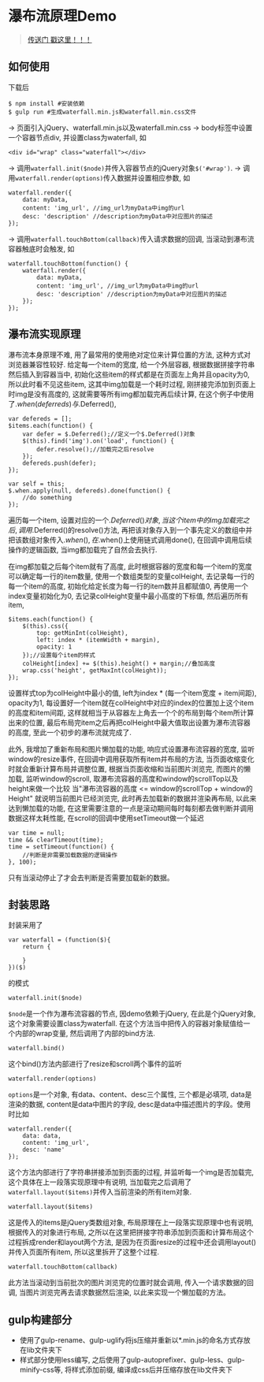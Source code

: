 # 瀑布流原理Demo

> [传送门 戳这里！！！](http://book.jirengu.com/Rcong/my-practical-code/waterfall/waterfal.html)

## 如何使用
下载后
```
$ npm install #安装依赖
$ gulp run #生成waterfall.min.js和waterfall.min.css文件
```

-> 页面引入jQuery、waterfall.min.js以及waterfall.min.css
-> body标签中设置一个容器节点div, 并设置class为waterfall, 如
```
<div id="wrap" class="waterfall"></div>
```
-> 调用```waterfall.init($node)```并传入容器节点的jQuery对象```$('#wrap')```.
-> 调用```waterfall.render(options)```传入数据并设置相应参数, 如
```
waterfall.render({
    data: myData,
    content: 'img_url', //img_url为myData中img的url
    desc: 'description' //description为myData中对应图片的描述
});
```
-> 调用```waterfall.touchBottom(callback)```传入请求数据的回调, 当滚动到瀑布流容器触底时会触发, 如
```
waterfall.touchBottom(function() {
    waterfall.render({
        data: myData,
        content: 'img_url', //img_url为myData中img的url
        desc: 'description' //description为myData中对应图片的描述
    });
});
```


## 瀑布流实现原理

瀑布流本身原理不难, 用了最常用的使用绝对定位来计算位置的方法, 这种方式对浏览器兼容性较好. 给定每一个item的宽度, 给一个外层容器, 根据数据拼接字符串然后插入到容器当中, 初始化这些item的样式都是在页面左上角并且opacity为0, 所以此时看不见这些item, 这其中img加载是一个耗时过程, 刚拼接完添加到页面上时img是没有高度的, 这就需要等所有img都加载完再后续计算, 在这个例子中使用了$.when(deferreds)与$.Deferred(),
```
var defereds = [];
$items.each(function() {
    var defer = $.Deferred();//定义一个$.Deferred()对象
    $(this).find('img').on('load', function() {
        defer.resolve();//加载完之后resolve
    });
    defereds.push(defer);
});

var self = this;
$.when.apply(null, defereds).done(function() {
    //do something
});
```
 遍历每一个item, 设置对应的一个$.Deferred()对象, 当这个item中的img加载完之后, 调用$.Deferred()的resolve()方法, 再把该对象存入到一个事先定义的数组中并把该数组对象传入$.when(), 在$.when()上使用链式调用done(), 在回调中调用后续操作的逻辑函数, 当img都加载完了自然会去执行.

 在img都加载之后每个item就有了高度, 此时根据容器的宽度和每一个item的宽度可以确定每一行的item数量, 使用一个数组类型的变量colHeight, 去记录每一行的每一个item的高度, 初始化给定长度为每一行的item数并且都赋值0, 再使用一个index变量初始化为0, 去记录colHeight变量中最小高度的下标值, 然后遍历所有item,
```
$items.each(function() {
    $(this).css({
        top: getMinInt(colHeight),
        left: index * (itemWidth + margin),
        opacity: 1
    });//设置每个item的样式
    colHeight[index] += $(this).height() + margin;//叠加高度
    wrap.css('height', getMaxInt(colHeight));
});
```
设置样式top为colHeight中最小的值, left为index * (每一个item宽度 + item间距), opacity为1, 每设置好一个item就在colHeight中对应的index的位置加上这个item的高度和item间距, 这样就相当于从容器左上角去一个个的布局到每个item所计算出来的位置, 最后布局完item之后再把colHeight中最大值取出设置为瀑布流容器的高度, 至此一个初步的瀑布流就完成了.

此外, 我增加了重新布局和图片懒加载的功能, 响应式设置瀑布流容器的宽度, 监听window的resize事件, 在回调中调用获取所有item并布局的方法, 当页面收缩变化时就会重新计算布局并调整位置, 根据当页面收缩和当前图片浏览完, 而图片的懒加载, 监听window的scroll, 取瀑布流容器的高度和window的scrollTop以及height来做一个比较 当"瀑布流容器的高度 <= window的scrollTop + window的Height" 就说明当前图片已经浏览完, 此时再去加载新的数据并渲染再布局, 以此来达到懒加载的功能, 在这里需要注意的一点是滚动期间每时每刻都去做判断并调用数据这样太耗性能, 在scroll的回调中使用setTimeout做一个延迟
```
var time = null;
time && clearTimeout(time);
time = setTimeout(function() {
    //判断是非需要加载数据的逻辑操作
}, 100);

```
只有当滚动停止了才会去判断是否需要加载新的数据。


## 封装思路

封装采用了
```
var waterfall = (function($){
    return {

    }
})($)
```
的模式


```
waterfall.init($node)
```

```$node```是一个作为瀑布流容器的节点, 因demo依赖于jQuery, 在此是个jQuery对象, 这个对象需要设置class为waterfall.
在这个方法当中把传入的容器对象赋值给一个内部的wrap变量, 然后调用了内部的bind方法.

```
waterfall.bind()
```
这个bind()方法内部进行了resize和scroll两个事件的监听

```
waterfall.render(options)
```
```options```是一个对象, 有data、content、desc三个属性, 三个都是必填项, data是渲染的数据, content是data中图片的字段, desc是data中描述图片的字段。使用时比如
```
waterfall.render({
    data: data,
    content: 'img_url',
    desc: 'name'
});
```
这个方法内部进行了字符串拼接添加到页面的过程, 并监听每一个img是否加载完, 这个具体在上一段落实现原理中有说明, 当加载完之后调用了```waterfall.layout($items)```并传入当前渲染的所有item对象.

```
waterfall.layout($items)
```
这是传入的items是jQuery类数组对象, 布局原理在上一段落实现原理中也有说明, 根据传入的对象进行布局, 之所以在这里把拼接字符串添加到页面和计算布局这个过程拆成render和layout两个方法, 是因为在页面resize的过程中还会调用layout()并传入页面所有item, 所以这里拆开了这整个过程.

```
waterfall.touchBottom(callback)
```
此方法当滚动到当前批次的图片浏览完的位置时就会调用, 传入一个请求数据的回调, 当图片浏览完再去请求数据然后渲染, 以此来实现一个懒加载的方法。


## gulp构建部分

+ 使用了gulp-rename、gulp-uglify将js压缩并重新以*.min.js的命名方式存放在lib文件夹下
+ 样式部分使用less编写, 之后使用了gulp-autoprefixer、gulp-less、gulp-minify-css等, 将样式添加前缀, 编译成css后并压缩存放在lib文件夹下
